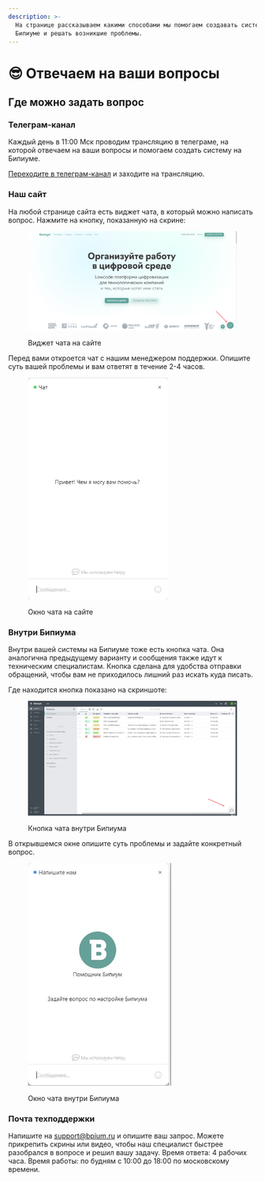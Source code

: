 ```yaml
---
description: >-
  На странице рассказываем какими способами мы помогаем создавать системы на
  Бипиуме и решать возникшие проблемы.
---
```


# 😎 Отвечаем на ваши вопросы

## Где можно задать вопрос

### Телеграм-канал

Каждый день в 11:00 Мск проводим трансляцию в телеграме, на которой отвечаем на ваши вопросы и помогаем создать систему на Бипиуме.

[Переходите в телеграм-канал](https://t.me/+1mib2mPUs1A1YjIy) и заходите на трансляцию.

### Наш сайт

На любой странице сайта есть виджет чата, в который можно написать вопрос. Нажмите на кнопку, показанную на скрине:

<figure><img src=".gitbook/assets/Чатра.png" alt=""><figcaption><p>Виджет чата на сайте</p></figcaption></figure>

Перед вами откроется чат с нашим менеджером поддержки. Опишите суть вашей проблемы и вам ответят в течение 2-4 часов.

<figure><img src=".gitbook/assets/Чатра (1).png" alt="" width="284"><figcaption><p>Окно чата на сайте</p></figcaption></figure>

### Внутри Бипиума

Внутри вашей системы на Бипиуме тоже есть кнопка чата. Она аналогична предыдущему варианту и сообщения также идут к техническим специалистам. Кнопка сделана для удобства отправки обращений, чтобы вам не приходилось лишний раз искать куда писать.

Где находится кнопка показано на скриншоте:

<figure><img src=".gitbook/assets/чатра внутри Бипиума.jpg" alt=""><figcaption><p>Кнопка чата внутри Бипиума</p></figcaption></figure>

В открывшемся окне опишите суть проблемы и задайте конкретный вопрос.

<figure><img src=".gitbook/assets/окно чатры.jpg" alt="" width="290"><figcaption><p>Окно чата внутри Бипиума</p></figcaption></figure>

### Почта техподдержки

Напишите на [support@bpium.ru](mailto:support@bpium.ru) и опишите ваш запрос. Можете прикрепить скрины или видео, чтобы наш специалист быстрее разобрался в вопросе и решил вашу задачу. Время ответа: 4 рабочих часа. Время работы: по будням с 10:00 до 18:00 по московскому времени.
